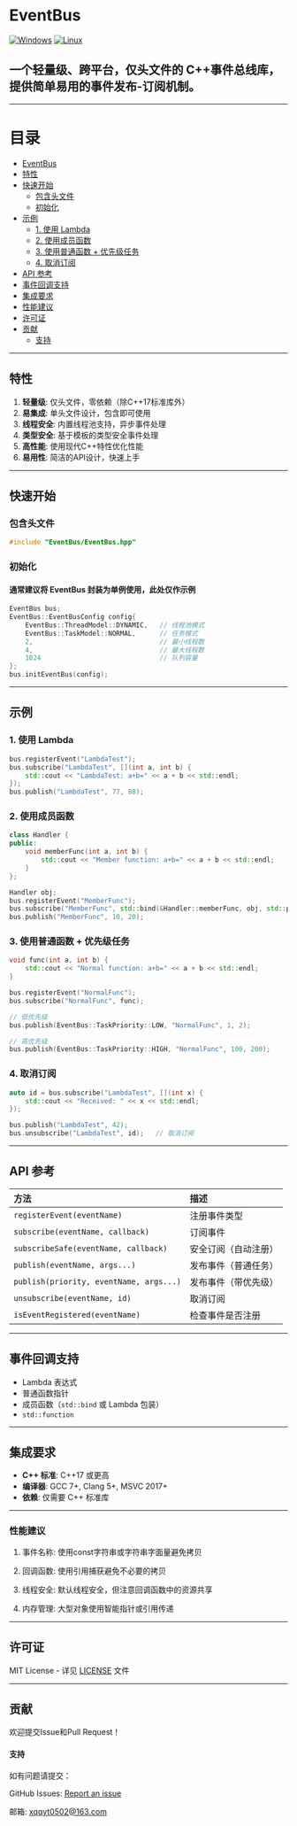 # EventBus
[![Windows](https://img.shields.io/badge/platform-Windows-blue?logo=windows)](https://www.microsoft.com/windows) [![Linux](https://img.shields.io/badge/platform-Linux-green?logo=linux)](https://www.linux.org/)
## 一个轻量级、跨平台，仅头文件的 C++事件总线库，提供简单易用的事件发布-订阅机制。

---

# 目录

- [EventBus](#eventbus)
- [特性](#特性)
- [快速开始](#快速开始)
  - [包含头文件](#包含头文件)
  - [初始化](#初始化)
- [示例](#示例)
  - [1. 使用 Lambda](#1-使用-lambda)
  - [2. 使用成员函数](#2-使用成员函数)
  - [3. 使用普通函数 + 优先级任务](#3-使用普通函数--优先级任务)
  - [4. 取消订阅](#4-取消订阅)
- [API 参考](#api-参考)
- [事件回调支持](#事件回调支持)
- [集成要求](#集成要求)
- [性能建议](#性能建议)
- [许可证](#许可证)
- [贡献](#贡献)
  - [支持](#支持)

---

## 特性

1. **轻量级**: 仅头文件，零依赖（除C++17标准库外）
2. **易集成**: 单头文件设计，包含即可使用
3. **线程安全**: 内置线程池支持，异步事件处理
4. **类型安全**: 基于模板的类型安全事件处理
5. **高性能**: 使用现代C++特性优化性能
6. **易用性**: 简洁的API设计，快速上手

---

## 快速开始

### 包含头文件
```cpp
#include "EventBus/EventBus.hpp"
```

### 初始化
#### 通常建议将 EventBus 封装为单例使用，此处仅作示例
```cpp
EventBus bus;
EventBus::EventBusConfig config{
    EventBus::ThreadModel::DYNAMIC,   // 线程池模式
    EventBus::TaskModel::NORMAL,      // 任务模式
    2,                                // 最小线程数
    4,                                // 最大线程数
    1024                              // 队列容量
};
bus.initEventBus(config);
```

---

## 示例

### 1. 使用 Lambda
```cpp
bus.registerEvent("LambdaTest");
bus.subscribe("LambdaTest", [](int a, int b) {
    std::cout << "LambdaTest: a+b=" << a + b << std::endl;
});
bus.publish("LambdaTest", 77, 88);
```

### 2. 使用成员函数
```cpp
class Handler {
public:
    void memberFunc(int a, int b) {
        std::cout << "Member function: a+b=" << a + b << std::endl;
    }
};

Handler obj;
bus.registerEvent("MemberFunc");
bus.subscribe("MemberFunc", std::bind(&Handler::memberFunc, obj, std::placeholders::_1, std::placeholders::_2));
bus.publish("MemberFunc", 10, 20);
```

### 3. 使用普通函数 + 优先级任务
```cpp
void func(int a, int b) {
    std::cout << "Normal function: a+b=" << a + b << std::endl;
}

bus.registerEvent("NormalFunc");
bus.subscribe("NormalFunc", func);

// 低优先级
bus.publish(EventBus::TaskPriority::LOW, "NormalFunc", 1, 2);

// 高优先级
bus.publish(EventBus::TaskPriority::HIGH, "NormalFunc", 100, 200);
```

### 4. 取消订阅
```cpp
auto id = bus.subscribe("LambdaTest", [](int x) {
    std::cout << "Received: " << x << std::endl;
});

bus.publish("LambdaTest", 42);
bus.unsubscribe("LambdaTest", id);   // 取消订阅
```

---

## API 参考

| 方法 | 描述 |
|:-----|:------|
| `registerEvent(eventName)` | 注册事件类型 |
| `subscribe(eventName, callback)` | 订阅事件 |
| `subscribeSafe(eventName, callback)` | 安全订阅（自动注册） |
| `publish(eventName, args...)` | 发布事件（普通任务） |
| `publish(priority, eventName, args...)` | 发布事件（带优先级） |
| `unsubscribe(eventName, id)` | 取消订阅 |
| `isEventRegistered(eventName)` | 检查事件是否注册 |

---

## 事件回调支持
- Lambda 表达式  
- 普通函数指针  
- 成员函数（`std::bind` 或 Lambda 包装）  
- `std::function`  

---

## 集成要求
- **C++ 标准**: C++17 或更高  
- **编译器**: GCC 7+, Clang 5+, MSVC 2017+  
- **依赖**: 仅需要 C++ 标准库  

---

### 性能建议
1. 事件名称: 使用const字符串或字符串字面量避免拷贝

2. 回调函数: 使用引用捕获避免不必要的拷贝

3. 线程安全: 默认线程安全，但注意回调函数中的资源共享

4. 内存管理: 大型对象使用智能指针或引用传递

---

## 许可证
MIT License - 详见 [LICENSE](LICENSE) 文件

---

## 贡献
欢迎提交Issue和Pull Request！

#### 支持
如有问题请提交：

GitHub Issues: [Report an issue](https://github.com/XQQYT/EventBus/issues)

邮箱: xqqyt0502@163.com